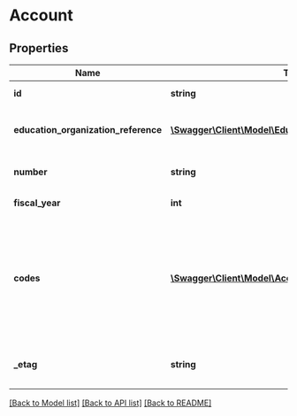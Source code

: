 # Account

## Properties
Name | Type | Description | Notes
------------ | ------------- | ------------- | -------------
**id** | **string** | The unique identifier of the resource. | [optional] 
**education_organization_reference** | [**\Swagger\Client\Model\EducationOrganizationReference**](EducationOrganizationReference.md) | A reference to the related EducationOrganization resource. | [optional] 
**number** | **string** | The alpha-numeric string that identifies the account. | [optional] 
**fiscal_year** | **int** | The financial accounting year. | [optional] 
**codes** | [**\Swagger\Client\Model\AccountCode[]**](AccountCode.md) | An unordered collection of accountCodes.  The set of account codes defined for the education accounting system organized by account code type (e.g., fund, function, object) that map to the account. | [optional] 
**_etag** | **string** | A unique system-generated value that identifies the version of the resource. | [optional] 

[[Back to Model list]](../README.md#documentation-for-models) [[Back to API list]](../README.md#documentation-for-api-endpoints) [[Back to README]](../README.md)


